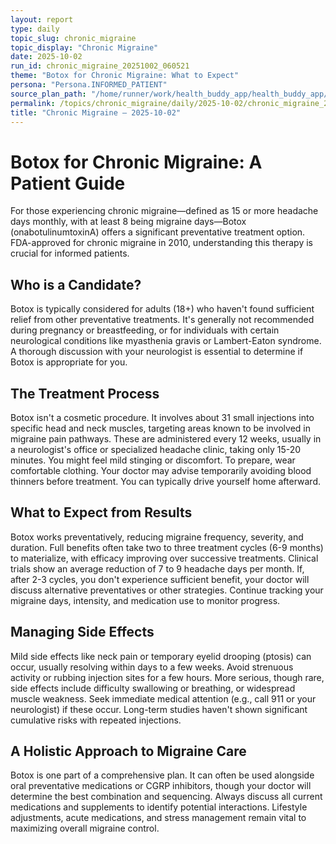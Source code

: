 ```yaml
---
layout: report
type: daily
topic_slug: chronic_migraine
topic_display: "Chronic Migraine"
date: 2025-10-02
run_id: chronic_migraine_20251002_060521
theme: "Botox for Chronic Migraine: What to Expect"
persona: "Persona.INFORMED_PATIENT"
source_plan_path: "/home/runner/work/health_buddy_app/health_buddy_app/.results/chronic_migraine/weekly_plan/2025-09-29/plan.json"
permalink: /topics/chronic_migraine/daily/2025-10-02/chronic_migraine_20251002_060521/
title: "Chronic Migraine — 2025-10-02"
---
```


# Botox for Chronic Migraine: A Patient Guide

For those experiencing chronic migraine—defined as 15 or more headache days monthly, with at least 8 being migraine days—Botox (onabotulinumtoxinA) offers a significant preventative treatment option. FDA-approved for chronic migraine in 2010, understanding this therapy is crucial for informed patients.

## Who is a Candidate?
Botox is typically considered for adults (18+) who haven't found sufficient relief from other preventative treatments. It's generally not recommended during pregnancy or breastfeeding, or for individuals with certain neurological conditions like myasthenia gravis or Lambert-Eaton syndrome. A thorough discussion with your neurologist is essential to determine if Botox is appropriate for you.

## The Treatment Process
Botox isn't a cosmetic procedure. It involves about 31 small injections into specific head and neck muscles, targeting areas known to be involved in migraine pain pathways. These are administered every 12 weeks, usually in a neurologist's office or specialized headache clinic, taking only 15-20 minutes. You might feel mild stinging or discomfort. To prepare, wear comfortable clothing. Your doctor may advise temporarily avoiding blood thinners before treatment. You can typically drive yourself home afterward.

## What to Expect from Results
Botox works preventatively, reducing migraine frequency, severity, and duration. Full benefits often take two to three treatment cycles (6-9 months) to materialize, with efficacy improving over successive treatments. Clinical trials show an average reduction of 7 to 9 headache days per month. If, after 2-3 cycles, you don't experience sufficient benefit, your doctor will discuss alternative preventatives or other strategies. Continue tracking your migraine days, intensity, and medication use to monitor progress.

## Managing Side Effects
Mild side effects like neck pain or temporary eyelid drooping (ptosis) can occur, usually resolving within days to a few weeks. Avoid strenuous activity or rubbing injection sites for a few hours. More serious, though rare, side effects include difficulty swallowing or breathing, or widespread muscle weakness. Seek immediate medical attention (e.g., call 911 or your neurologist) if these occur. Long-term studies haven't shown significant cumulative risks with repeated injections.

## A Holistic Approach to Migraine Care
Botox is one part of a comprehensive plan. It can often be used alongside oral preventative medications or CGRP inhibitors, though your doctor will determine the best combination and sequencing. Always discuss all current medications and supplements to identify potential interactions. Lifestyle adjustments, acute medications, and stress management remain vital to maximizing overall migraine control.

